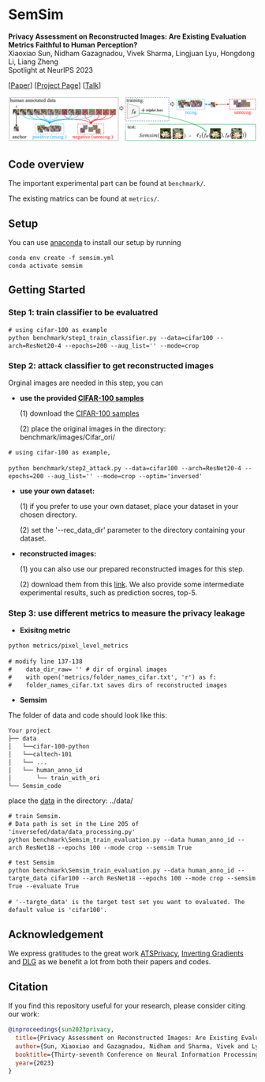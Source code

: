 # SemSim

**Privacy Assessment on Reconstructed Images: Are Existing Evaluation Metrics Faithful to Human Perception?**\
Xiaoxiao Sun, Nidham Gazagnadou, Vivek Sharma, Lingjuan Lyu, Hongdong Li, Liang Zheng\
Spotlight at NeurIPS 2023

[[Paper](https://arxiv.org/pdf/2309.13038.pdf)]
[[Project Page](https://sites.google.com/view/semsim)]
[[Talk](https://nips.cc/virtual/2023/poster/71059)]


![](img/SemSim.png)

## Code overview

The important experimental part can be found at ```benchmark/```.

The existing matrics can be found at ```metrics/```.


## Setup
You can use [anaconda](https://www.anaconda.com/distribution/) to install our setup by running
```
conda env create -f semsim.yml
conda activate semsim
```


## Getting Started

### Step 1: train classifier to be evaluatred
```
# using cifar-100 as example
python benchmark/step1_train_classifier.py --data=cifar100 --arch=ResNet20-4 --epochs=200 --aug_list='' --mode=crop
```

### Step 2: attack classifier to get reconstructed images

Orginal images are needed in this step, you can 

* **use the provided [CIFAR-100 samples](https://drive.google.com/file/d/1TjRNUX5KTzEAXYVhCHROD5ZVE5uFNosE/view?usp=drive_link)**

   (1) download the [CIFAR-100 samples](https://drive.google.com/file/d/1TjRNUX5KTzEAXYVhCHROD5ZVE5uFNosE/view?usp=drive_link)
 
   (2) place the original images in the directory: benchmark/images/Cifar_ori/

```
# using cifar-100 as example,

python benchmark/step2_attack.py --data=cifar100 --arch=ResNet20-4 --epochs=200 --aug_list='' --mode=crop --optim='inversed'
```

* **use your own dataset:**

  (1) if you prefer to use your own dataset, place your dataset in your chosen directory.
  
  (2) set the '--rec_data_dir' parameter to the directory containing your dataset.


* **reconstructed images:**

   (1) you can also use our prepared reconstructed images for this step. 
   
   (2) download them from this [link](https://drive.google.com/file/d/1oVPBE0dyCf8eD1-JIu_PeLZ--_bxY6ZN/view?usp=sharing). We also provide some intermediate experimental results, such as prediction socres, top-5.

### Step 3: use different metrics to measure the privacy leakage

* **Exisitng metric**
```
python metrics/pixel_level_metrics

# modify line 137-138 
#    data_dir_raw= '' # dir of orginal images 
#    with open('metrics/folder_names_cifar.txt', 'r') as f: 
#    folder_names_cifar.txt saves dirs of reconstructed images 
```

* **Semsim**

The folder of data and code should look like this:
```
Your project
├── data
│   └──cifar-100-python
│   └──caltech-101
│   └── ...
│   └── human_anno_id
│       └── train_with_ori
└── Semsim_code
```

place the [data](https://drive.google.com/file/d/1M0xnG8mHa2sZHXYrHYWlkeFLZ2XtR0Jm/view?usp=sharing) in the directory: ../data/
```
# train Semsim. 
# Data path is set in the Line 205 of 'inversefed/data/data_processing.py'
python benchmark\Semsim_train_evaluation.py --data human_anno_id --arch ResNet18 --epochs 100 --mode crop --semsim True
```

```
# test Semsim
python benchmark\Semsim_train_evaluation.py --data human_anno_id --targte_data cifar100 --arch ResNet18 --epochs 100 --mode crop --semsim True --evaluate True

# '--targte_data' is the target test set you want to evaluated. The default value is 'cifar100'.
```

## Acknowledgement 
We express gratitudes to the great work [ATSPrivacy](https://github.com/gaow0007/ATSPrivacy), [Inverting Gradients](https://github.com/JonasGeiping/invertinggradients) and [DLG](https://github.com/mit-han-lab/dlg) as we benefit a lot from both their papers and codes.


## Citation 

If you find this repository useful for your research, please consider citing our work:
```bibtex
@inproceedings{sun2023privacy,
  title={Privacy Assessment on Reconstructed Images: Are Existing Evaluation Metrics Faithful to Human Perception?},
  author={Sun, Xiaoxiao and Gazagnadou, Nidham and Sharma, Vivek and Lyu, Lingjuan and Li, Hongdong and Zheng, Liang},
  booktitle={Thirty-seventh Conference on Neural Information Processing Systems},
  year={2023}
}
```
